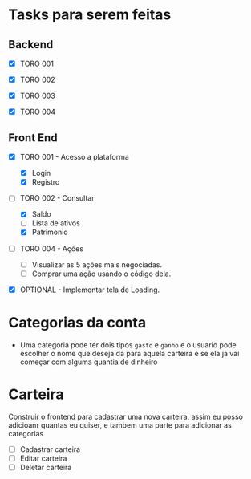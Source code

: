 # Tasks para serem feitas

## Backend

- [x] TORO 001
- [x] TORO 002
- [x] TORO 003
- [x] TORO 004



## Front End

- [X] TORO 001 - Acesso a plataforma
	- [X] Login
	- [X] Registro
- [ ] TORO 002 - Consultar
	- [x] Saldo
	- [ ] Lista de ativos
	- [x] Patrimonio
- [ ] TORO 004 - Ações
	- [ ] Visualizar as 5 ações mais negociadas.
	- [ ] Comprar uma ação usando o código dela.
- [x] OPTIONAL - Implementar tela de Loading.


# Categorias da conta
-  Uma categoria pode ter dois tipos `gasto` e `ganho` e o usuario pode escolher
o nome que deseja da para aquela carteira e se ela ja vai começar com alguma
quantia de dinheiro

# Carteira
Construir o frontend para cadastrar uma nova carteira, assim
eu posso adicioanr quantas eu quiser, e tambem uma parte para adicionar as
categorias


- [ ] Cadastrar carteira
- [ ] Editar carteira
- [ ] Deletar carteira
